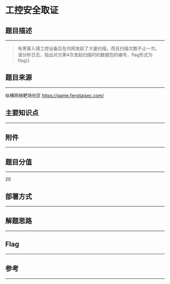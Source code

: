 # 工控安全取证

## 题目描述
---
> 有黑客入侵工控设备后在内网发起了大量扫描，而且扫描次数不止一次。
请分析日志，指出对方第4次发起扫描时的数据包的编号，flag形式为 flag{}

## 题目来源
---
纵横网络靶场社区 https://game.fengtaisec.com/

## 主要知识点
---


## 附件
---


## 题目分值
---
20

## 部署方式
---


## 解题思路
---


## Flag
---


## 参考
---

